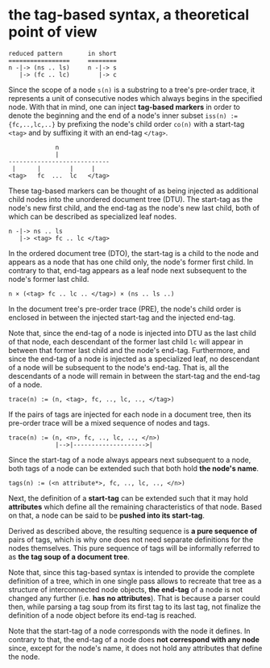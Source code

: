 
<!-- ======================================================================= -->
# the tag-based syntax, a theoretical point of view

```
reduced pattern       in short
=================     ========
n -|-> (ns .. ls)     n -|-> s
   |-> (fc .. lc)        |-> c
```

Since the scope of a node `s(n)` is a substring to a tree's pre-order trace,
it represents a unit of consecutive nodes which always begins in the specified
node. With that in mind, one can inject **tag-based markers** in order to denote
the beginning and the end of a node's inner subset `iss(n) := {fc,..,lc,..}`
by prefixing the node's child order `co(n)` with a start-tag `<tag>` and by
suffixing it with an end-tag `</tag>`.

```
             n
             |
----------------------------
 |      |        |     |
<tag>   fc  ...  lc   </tag>
```

These tag-based markers can be thought of as being injected as additional child
nodes into the unordered document tree (DTU). The start-tag as the node's new
first child, and the end-tag as the node's new last child, both of which can
be described as specialized leaf nodes.

```
n -|-> ns .. ls
   |-> <tag> fc .. lc </tag>
```

In the ordered document tree (DTO), the start-tag is a child to the node and
appears as a node that has one child only, the node's former first child. In
contrary to that, end-tag appears as a leaf node next subsequent to the node's
former last child.

```
n × (<tag> fc .. lc .. </tag>) × (ns .. ls ..)
```

In the document tree's pre-order trace (PRE), the node's child order is
enclosed in between the injected start-tag and the injected end-tag.

Note that, since the end-tag of a node is injected into DTU as the last child
of that node, each descendant of the former last child `lc` will appear in
between that former last child and the node's end-tag. Furthermore, and since
the end-tag of a node is injected as a specialized leaf, no descendant of a
node will be subsequent to the node's end-tag. That is, all the descendants
of a node will remain in between the start-tag and the end-tag of a node.

```
trace(n) := (n, <tag>, fc, .., lc, .., </tag>)
```

If the pairs of tags are injected for each node in a document tree, then its
pre-order trace will be a mixed sequence of nodes and tags.

```
trace(n) := (n, <n>, fc, .., lc, .., </n>)
             |-->|-------------------->|
```

Since the start-tag of a node always appears next subsequent to a node, both
tags of a node can be extended such that both hold **the node's name**.

```
tags(n) := (<n attribute*>, fc, .., lc, .., </n>)
```

Next, the definition of a **start-tag** can be extended such that it may hold
**attributes** which define all the remaining characteristics of that node.
Based on that, a node can be said to be **pushed into its start-tag**.

Derived as described above, the resulting sequence is **a pure sequence of**
pairs of tags, which is why one does not need separate definitions for the
nodes themselves. This pure sequence of tags will be informally referred to
as **the tag soup of a document tree**.

Note that, since this tag-based syntax is intended to provide the complete
definition of a tree, which in one single pass allows to recreate that tree
as a structure of interconnected node objects, **the end-tag** of a node is
not changed any further (i.e. **has no attributes**). That is because a parser
could then, while parsing a tag soup from its first tag to its last tag, not
finalize the definition of a node object before its end-tag is reached.

Note that the start-tag of a node corresponds with the node it defines. In
contrary to that, the end-tag of a node does **not correspond with any node**
since, except for the node's name, it does not hold any attributes that define
the node.
